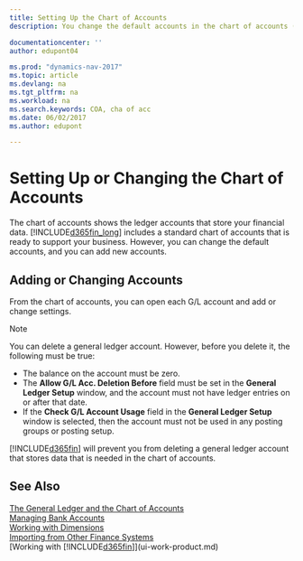 ```yaml
---
title: Setting Up the Chart of Accounts
description: You change the default accounts in the chart of accounts (COA), and you can add new accounts.

documentationcenter: ''
author: edupont04

ms.prod: "dynamics-nav-2017"
ms.topic: article
ms.devlang: na
ms.tgt_pltfrm: na
ms.workload: na
ms.search.keywords: COA, cha of acc
ms.date: 06/02/2017
ms.author: edupont

---
```

# Setting Up or Changing the Chart of Accounts
The chart of accounts shows the ledger accounts that store your financial data. [!INCLUDE[d365fin_long](includes/d365fin_long_md.md)] includes a standard chart of accounts that is ready to support your business.
However, you can change the default accounts, and you can add new accounts.  

## Adding or Changing Accounts
From the chart of accounts, you can open each G/L account and add or change settings.

> [!NOTE]  
>   You can delete a general ledger account. However, before you delete it, the following must be true:  

* The balance on the account must be zero.  
* The **Allow G/L Acc. Deletion Before** field must be set in the **General Ledger Setup** window, and the account must not have ledger entries on or after that date.  
* If the **Check G/L Account Usage** field in the **General Ledger Setup** window is selected, then the account must not be used in any posting groups or posting setup.  

[!INCLUDE[d365fin](includes/d365fin_md.md)] will prevent you from deleting a general ledger account that stores data that is needed in the chart of accounts.  

## See Also
[The General Ledger and the Chart of Accounts](finance-general-ledger.md)  
[Managing Bank Accounts](bank-manage-bank-accounts.md)  
[Working with Dimensions](finance-dimensions.md)  
[Importing from Other Finance Systems](upload-data.md)  
[Working with [!INCLUDE[d365fin](includes/d365fin_md.md)]](ui-work-product.md)  

## 
